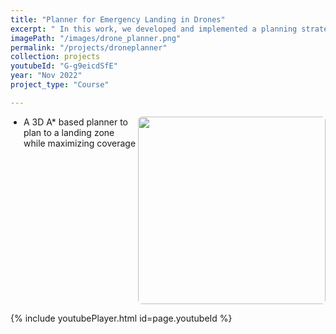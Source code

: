 ```yaml
---
title: "Planner for Emergency Landing in Drones"
excerpt: " In this work, we developed and implemented a planning strategy for UAVs to plan an emergency landing on one of landing zones in an environment which will maximize coverage within battery life constraints."
imagePath: "/images/drone_planner.png"
permalink: "/projects/droneplanner"
collection: projects
youtubeId: "G-g9eicdSfE"
year: "Nov 2022"
project_type: "Course"

---
```


 <div class="container3" style="display: flex; align-items: flex-start">
    <div class="clearfix">
     <ul style="margin-block-start: 0; padding-inline-start: 1.5em">
        <li> A 3D A* based planner to plan to a landing zone while maximizing coverage </li>
     </ul>
    </div>
    <img class="project_spic" style="width: 300px; height: auto; float: left; object-fit: contain; border-radius:2%" src="/images/drone_planner.jpg" alt="" />
</div>



{% include youtubePlayer.html id=page.youtubeId %}